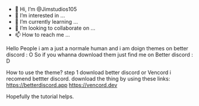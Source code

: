 - 👋 Hi, I’m @Jimstudios105
- 👀 I’m interested in ...
- 🌱 I’m currently learning ...
- 💞️ I’m looking to collaborate on ...
- 📫 How to reach me ...

Hello People i am a just a normale human and i am doign themes on better discord : O
So if you whanna download them just find me on Better discord : D

How to use the theme?
step 1 download better discord or Vencord i recomend bettter discord.
download the thing by using these links:
https://betterdiscord.app
https://vencord.dev

Hopefully the tutorial helps.
